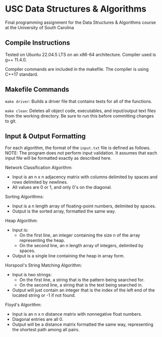 # USC Data Structures & Algorithms
Final programming assignment for the Data Structures &amp; Algorithms course at the University of South Carolina

## Compile Instructions

Tested on Ubuntu 22.04.5 LTS on an x86-64 architecture. Compiler used is g++ 11.4.0.

Compiler commands are included in the makefile. The compiler is using C++17 standard.

## Makefile Commands

`make driver`: Builds a driver file that contains tests for all of the functions.

`make clean`: Deletes all object code, executables, and input/output text files from the working directory. Be sure to run this before committing changes to git.

## Input & Output Formatting

For each algorithm, the format of the `input.txt` file is defined as follows. NOTE: The program does not perform input validation. It assumes that each input file will be formatted exactly as described here.

Network Classification Algorithm:
- Input is an n x n adjacency matrix with columns delimited by spaces and rows delimited by newlines.
- All values are 0 or 1, and only 0's on the diagonal.

Sorting Algorithms:
- Input is a n length array of floating-point numbers, delimited by spaces.
- Output is the sorted array, formatted the same way.

Heap Algorithm:
- Input is:
    - On the first line, an integer containing the size n of the array representing the heap.
    - On the second line, an n length array of integers, delimited by spaces.
- Output is a single line containing the heap in array form.

Horspool's String Matching Algorithm:
- Input is two strings:
    - On the first line, a string that is the pattern being searched for.
    - On the second line, a string that is the text being searched in.
- Output will just contain an integer that is the index of the left end of the located string or -1 if not found.

Floyd's Algorithm:
- Input is an n x n distance matrix with nonnegative float numbers.
- Diagonal entries are all 0.
- Output will be a distance matrix formatted the same way, representing the shortest path among all pairs.